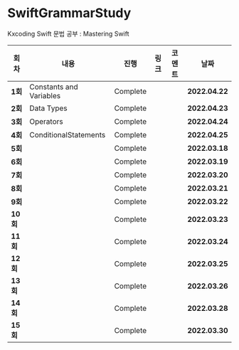 # SwiftGrammarStudy
Kxcoding Swift 문법 공부 : Mastering Swift

| 회차    | 내용                                           | 진행 | 링크                                                         | 코멘트                                                  | 날짜           |
| ------- | ---------------------------------------------- | ---- | ------------------------------------------------------------ | ------------------------------------------------------- | -------------- |
| **1회** | Constants and Variables | Complete |  |  | **2022.04.22** |
| **2회** | Data Types | Complete |  |  | **2022.04.23** |
| **3회** | Operators | Complete |  |  | **2022.04.24** |
| **4회** | ConditionalStatements | Complete |  |  | **2022.04.25** |
| **5회** |  | Complete |  |  | **2022.03.18** |
| **6회** |  | Complete |  |  | **2022.03.19** |
| **7회** |  | Complete |  |  | **2022.03.20** |
| **8회** |  | Complete |  |  | **2022.03.21** |
| **9회** |  | Complete |  |  | **2022.03.22** |
| **10회** |  | Complete |  |  | **2022.03.23** |
| **11회** |  | Complete |  |  | **2022.03.24** |
| **12회** |  | Complete |  |  | **2022.03.25** |
| **13회** |  | Complete |  |  | **2022.03.26** |
| **14회** |  | Complete |  |  | **2022.03.28** |
| **15회** |  | Complete |  |  | **2022.03.30** |
